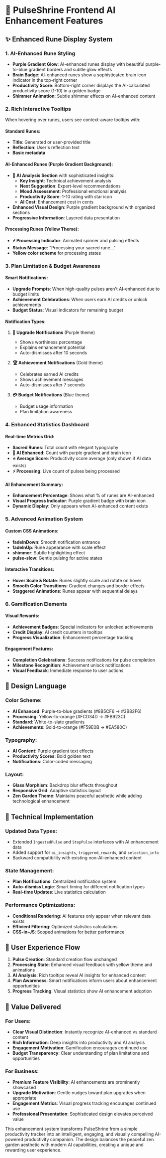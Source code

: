 # 🎨 PulseShrine Frontend AI Enhancement Features

## ✨ Enhanced Rune Display System

### **1. AI-Enhanced Rune Styling**
- **Purple Gradient Glow**: AI-enhanced runes display with beautiful purple-to-blue gradient borders and subtle glow effects
- **Brain Badge**: AI-enhanced runes show a sophisticated brain icon indicator in the top-right corner
- **Productivity Score**: Bottom-right corner displays the AI-calculated productivity score (1-10) in a golden badge
- **Shimmer Animation**: Subtle shimmer effects on AI-enhanced content

### **2. Rich Interactive Tooltips**
When hovering over runes, users see context-aware tooltips with:

#### Standard Runes:
- **Title**: Generated or user-provided title
- **Reflection**: User's reflection text
- **Basic metadata**

#### AI-Enhanced Runes (Purple Gradient Background):
- **🧠 AI Analysis Section** with sophisticated insights:
  - **Key Insight**: Technical achievement analysis
  - **Next Suggestion**: Expert-level recommendations  
  - **Mood Assessment**: Professional emotional analysis
  - **Productivity Score**: 1-10 rating with star icon
  - **AI Cost**: Enhancement cost in cents
- **Enhanced Visual Design**: Purple gradient background with organized sections
- **Progressive Information**: Layered data presentation

#### Processing Runes (Yellow Theme):
- **⚡ Processing Indicator**: Animated spinner and pulsing effects
- **Status Message**: "Processing your sacred rune..."
- **Yellow color scheme** for processing states

### **3. Plan Limitation & Budget Awareness**

#### Smart Notifications:
- **Upgrade Prompts**: When high-quality pulses aren't AI-enhanced due to budget limits
- **Achievement Celebrations**: When users earn AI credits or unlock achievements
- **Budget Status**: Visual indicators for remaining budget

#### Notification Types:
1. **🌟 Upgrade Notifications** (Purple theme)
   - Shows worthiness percentage
   - Explains enhancement potential
   - Auto-dismisses after 10 seconds

2. **🏆 Achievement Notifications** (Gold theme)
   - Celebrates earned AI credits
   - Shows achievement messages
   - Auto-dismisses after 7 seconds

3. **💳 Budget Notifications** (Blue theme)
   - Budget usage information
   - Plan limitation awareness

### **4. Enhanced Statistics Dashboard**

#### Real-time Metrics Grid:
- **Sacred Runes**: Total count with elegant typography
- **🧠 AI Enhanced**: Count with purple gradient and brain icon
- **⭐ Average Score**: Productivity score average (only shown if AI data exists)
- **⚡ Processing**: Live count of pulses being processed

#### AI Enhancement Summary:
- **Enhancement Percentage**: Shows what % of runes are AI-enhanced
- **Visual Progress Indicator**: Purple gradient badge with brain icon
- **Dynamic Display**: Only appears when AI-enhanced content exists

### **5. Advanced Animation System**

#### Custom CSS Animations:
- **fadeInDown**: Smooth notification entrance
- **fadeInUp**: Rune appearance with scale effect  
- **shimmer**: Subtle highlighting effect
- **pulse-slow**: Gentle pulsing for active states

#### Interactive Transitions:
- **Hover Scale & Rotate**: Runes slightly scale and rotate on hover
- **Smooth Color Transitions**: Gradient changes and border effects
- **Staggered Animations**: Runes appear with sequential delays

### **6. Gamification Elements**

#### Visual Rewards:
- **Achievement Badges**: Special indicators for unlocked achievements
- **Credit Display**: AI credit counters in tooltips
- **Progress Visualization**: Enhancement percentage tracking

#### Engagement Features:
- **Completion Celebrations**: Success notifications for pulse completion
- **Milestone Recognition**: Achievement unlock notifications
- **Visual Feedback**: Immediate response to user actions

## 🎨 Design Language

### **Color Scheme:**
- **AI Enhanced**: Purple-to-blue gradients (#8B5CF6 → #3B82F6)
- **Processing**: Yellow-to-orange (#FCD34D → #FB923C)  
- **Standard**: White-to-slate gradients
- **Achievements**: Gold-to-orange (#F59E0B → #EA580C)

### **Typography:**
- **AI Content**: Purple gradient text effects
- **Productivity Scores**: Bold golden text
- **Notifications**: Color-coded messaging

### **Layout:**
- **Glass Morphism**: Backdrop blur effects throughout
- **Responsive Grid**: Adaptive statistics layout
- **Zen Garden Theme**: Maintains peaceful aesthetic while adding technological enhancement

## 🚀 Technical Implementation

### **Updated Data Types:**
- Extended `IngestedPulse` and `StopPulse` interfaces with AI enhancement data
- Added support for `ai_insights`, `triggered_rewards`, and `selection_info`
- Backward compatibility with existing non-AI-enhanced content

### **State Management:**
- **Plan Notifications**: Centralized notification system
- **Auto-dismiss Logic**: Smart timing for different notification types
- **Real-time Updates**: Live statistics calculation

### **Performance Optimizations:**
- **Conditional Rendering**: AI features only appear when relevant data exists
- **Efficient Filtering**: Optimized statistics calculations
- **CSS-in-JS**: Scoped animations for better performance

## 📱 User Experience Flow

1. **Pulse Creation**: Standard creation flow unchanged
2. **Processing State**: Enhanced visual feedback with yellow theme and animations
3. **AI Analysis**: Rich tooltips reveal AI insights for enhanced content
4. **Plan Awareness**: Smart notifications inform users about enhancement opportunities
5. **Progress Tracking**: Visual statistics show AI enhancement adoption

## 🎯 Value Delivered

### **For Users:**
- **Clear Visual Distinction**: Instantly recognize AI-enhanced vs standard content
- **Rich Information**: Deep insights into productivity and AI analysis
- **Engagement Motivation**: Gamification encourages continued use
- **Budget Transparency**: Clear understanding of plan limitations and opportunities

### **For Business:**
- **Premium Feature Visibility**: AI enhancements are prominently showcased
- **Upgrade Motivation**: Gentle nudges toward plan upgrades when appropriate
- **Engagement Metrics**: Visual progress tracking encourages continued use
- **Professional Presentation**: Sophisticated design elevates perceived value

This enhancement system transforms PulseShrine from a simple productivity tracker into an intelligent, engaging, and visually compelling AI-powered productivity companion. The design balances the peaceful zen garden aesthetic with modern AI capabilities, creating a unique and rewarding user experience.